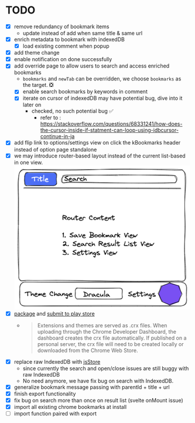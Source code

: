 # TODO

- [X] remove redundancy of bookmark items
    - update instead of add when same title & same url
- [X] enrich metadata to bookmark with indexedDB
    - [X] load existing comment when popup
- [X] add theme change
- [X] enable notification on done successfully
- [X] add override page to allow users to search and access enriched bookmarks
    - `bookmarks` and `newTab` can be overridden, we choose `bookmarks` as the target. ❎
    - [X] enable search bookmarks by keywords in comment
    - [X] iterate on cursor of indexedDB may have potential bug, dive into it later on
        - checked,  no such potential bug ✅
            - refer to : <https://stackoverflow.com/questions/68331241/how-does-the-cursor-inside-if-statment-can-loop-using-idbcursor-continue-in-ja>
- [X] add flip link to options/settings view on click the kBookmarks header instead of option page standalone
- [X] we may introduce router-based layout instead of the current list-based in one view.
  ![](images/64061647225093_.pic.jpg)
- [X] [package](https://developer.chrome.com/docs/extensions/mv3/linux_hosting/#packaging) and [submit to play store](https://developer.chrome.com/docs/webstore/publish/)
    - > Extensions and themes are served as .crx files. When uploading through the Chrome Developer Dashboard, the dashboard creates the crx file automatically. If published on a personal server, the crx file will need to be created locally or downloaded from the Chrome Web Store.
- [X] replace raw IndexedDB with [jsStore](https://jsstore.net/)
    - since currently the search and open/close issues are still buggy with raw IndexedDB
    - No need anymore, we have fix bug on search with IndexedDB.
- [X] generalize bookmark message passing with parentId + title + url
- [X] finish export functionality
- [X] fix bug on search more than once on result list (svelte onMount issue)
- [X] import all existing chrome bookmarks at install
- [ ] import function paired with export